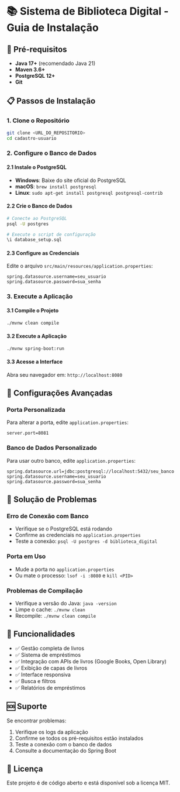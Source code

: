 # 📚 Sistema de Biblioteca Digital - Guia de Instalação

## 🚀 Pré-requisitos

- **Java 17+** (recomendado Java 21)
- **Maven 3.6+**
- **PostgreSQL 12+**
- **Git**

## 📋 Passos de Instalação

### 1. Clone o Repositório
```bash
git clone <URL_DO_REPOSITORIO>
cd cadastro-usuario
```

### 2. Configure o Banco de Dados

#### 2.1 Instale o PostgreSQL
- **Windows**: Baixe do site oficial do PostgreSQL
- **macOS**: `brew install postgresql`
- **Linux**: `sudo apt-get install postgresql postgresql-contrib`

#### 2.2 Crie o Banco de Dados
```bash
# Conecte ao PostgreSQL
psql -U postgres

# Execute o script de configuração
\i database_setup.sql
```

#### 2.3 Configure as Credenciais
Edite o arquivo `src/main/resources/application.properties`:
```properties
spring.datasource.username=seu_usuario
spring.datasource.password=sua_senha
```

### 3. Execute a Aplicação

#### 3.1 Compile o Projeto
```bash
./mvnw clean compile
```

#### 3.2 Execute a Aplicação
```bash
./mvnw spring-boot:run
```

#### 3.3 Acesse a Interface
Abra seu navegador em: `http://localhost:8080`

## 🔧 Configurações Avançadas

### Porta Personalizada
Para alterar a porta, edite `application.properties`:
```properties
server.port=8081
```

### Banco de Dados Personalizado
Para usar outro banco, edite `application.properties`:
```properties
spring.datasource.url=jdbc:postgresql://localhost:5432/seu_banco
spring.datasource.username=seu_usuario
spring.datasource.password=sua_senha
```

## 🐛 Solução de Problemas

### Erro de Conexão com Banco
- Verifique se o PostgreSQL está rodando
- Confirme as credenciais no `application.properties`
- Teste a conexão: `psql -U postgres -d biblioteca_digital`

### Porta em Uso
- Mude a porta no `application.properties`
- Ou mate o processo: `lsof -i :8080` e `kill <PID>`

### Problemas de Compilação
- Verifique a versão do Java: `java -version`
- Limpe o cache: `./mvnw clean`
- Recompile: `./mvnw clean compile`

## 📱 Funcionalidades

- ✅ Gestão completa de livros
- ✅ Sistema de empréstimos
- ✅ Integração com APIs de livros (Google Books, Open Library)
- ✅ Exibição de capas de livros
- ✅ Interface responsiva
- ✅ Busca e filtros
- ✅ Relatórios de empréstimos

## 🆘 Suporte

Se encontrar problemas:
1. Verifique os logs da aplicação
2. Confirme se todos os pré-requisitos estão instalados
3. Teste a conexão com o banco de dados
4. Consulte a documentação do Spring Boot

## 📄 Licença

Este projeto é de código aberto e está disponível sob a licença MIT.
